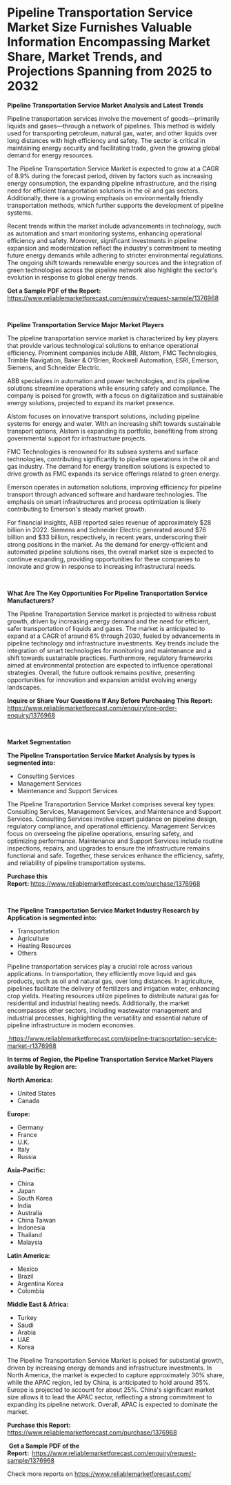 <p><h1>Pipeline Transportation Service Market Size Furnishes Valuable Information Encompassing Market Share, Market Trends, and Projections Spanning from 2025 to 2032</h1></p><p><strong>Pipeline Transportation Service Market Analysis and Latest Trends</strong></p>
<p><p>Pipeline transportation services involve the movement of goods—primarily liquids and gases—through a network of pipelines. This method is widely used for transporting petroleum, natural gas, water, and other liquids over long distances with high efficiency and safety. The sector is critical in maintaining energy security and facilitating trade, given the growing global demand for energy resources.</p><p>The Pipeline Transportation Service Market is expected to grow at a CAGR of 8.9% during the forecast period, driven by factors such as increasing energy consumption, the expanding pipeline infrastructure, and the rising need for efficient transportation solutions in the oil and gas sectors. Additionally, there is a growing emphasis on environmentally friendly transportation methods, which further supports the development of pipeline systems.</p><p>Recent trends within the market include advancements in technology, such as automation and smart monitoring systems, enhancing operational efficiency and safety. Moreover, significant investments in pipeline expansion and modernization reflect the industry's commitment to meeting future energy demands while adhering to stricter environmental regulations. The ongoing shift towards renewable energy sources and the integration of green technologies across the pipeline network also highlight the sector's evolution in response to global energy trends.</p></p>
<p><strong>Get a Sample PDF of the Report:&nbsp;</strong> <a href="https://www.reliablemarketforecast.com/enquiry/request-sample/1376968?utm_campaign=1903&utm_medium=2&utm_source=Github&utm_content=ia&utm_term=13012025&utm_id=pipeline-transportation-service">https://www.reliablemarketforecast.com/enquiry/request-sample/1376968</a></p>
<p>&nbsp;</p>
<p><strong>Pipeline Transportation Service Major Market Players</strong></p>
<p><p>The pipeline transportation service market is characterized by key players that provide various technological solutions to enhance operational efficiency. Prominent companies include ABB, Alstom, FMC Technologies, Trimble Navigation, Baker & O'Brien, Rockwell Automation, ESRI, Emerson, Siemens, and Schneider Electric.</p><p>ABB specializes in automation and power technologies, and its pipeline solutions streamline operations while ensuring safety and compliance. The company is poised for growth, with a focus on digitalization and sustainable energy solutions, projected to expand its market presence.</p><p>Alstom focuses on innovative transport solutions, including pipeline systems for energy and water. With an increasing shift towards sustainable transport options, Alstom is expanding its portfolio, benefiting from strong governmental support for infrastructure projects.</p><p>FMC Technologies is renowned for its subsea systems and surface technologies, contributing significantly to pipeline operations in the oil and gas industry. The demand for energy transition solutions is expected to drive growth as FMC expands its service offerings related to green energy.</p><p>Emerson operates in automation solutions, improving efficiency for pipeline transport through advanced software and hardware technologies. The emphasis on smart infrastructures and process optimization is likely contributing to Emerson's steady market growth.</p><p>For financial insights, ABB reported sales revenue of approximately $28 billion in 2022. Siemens and Schneider Electric generated around $76 billion and $33 billion, respectively, in recent years, underscoring their strong positions in the market. As the demand for energy-efficient and automated pipeline solutions rises, the overall market size is expected to continue expanding, providing opportunities for these companies to innovate and grow in response to increasing infrastructural needs.</p></p>
<p>&nbsp;</p>
<p><strong>What Are The Key Opportunities For Pipeline Transportation Service Manufacturers?</strong></p>
<p><p>The Pipeline Transportation Service market is projected to witness robust growth, driven by increasing energy demand and the need for efficient, safer transportation of liquids and gases. The market is anticipated to expand at a CAGR of around 6% through 2030, fueled by advancements in pipeline technology and infrastructure investments. Key trends include the integration of smart technologies for monitoring and maintenance and a shift towards sustainable practices. Furthermore, regulatory frameworks aimed at environmental protection are expected to influence operational strategies. Overall, the future outlook remains positive, presenting opportunities for innovation and expansion amidst evolving energy landscapes.</p></p>
<p><strong>Inquire or Share Your Questions If Any Before Purchasing This Report:</strong> <a href="https://www.reliablemarketforecast.com/enquiry/pre-order-enquiry/1376968?utm_campaign=1903&utm_medium=2&utm_source=Github&utm_content=ia&utm_term=13012025&utm_id=pipeline-transportation-service">https://www.reliablemarketforecast.com/enquiry/pre-order-enquiry/1376968</a></p>
<p>&nbsp;</p>
<p><strong>Market Segmentation</strong></p>
<p><strong>The Pipeline Transportation Service Market Analysis by types is segmented into:</strong></p>
<p><ul><li>Consulting Services</li><li>Management Services</li><li>Maintenance and Support Services</li></ul></p>
<p><p>The Pipeline Transportation Service Market comprises several key types: Consulting Services, Management Services, and Maintenance and Support Services. Consulting Services involve expert guidance on pipeline design, regulatory compliance, and operational efficiency. Management Services focus on overseeing the pipeline operations, ensuring safety, and optimizing performance. Maintenance and Support Services include routine inspections, repairs, and upgrades to ensure the infrastructure remains functional and safe. Together, these services enhance the efficiency, safety, and reliability of pipeline transportation systems.</p></p>
<p><strong>Purchase this Report:&nbsp;</strong><a href="https://www.reliablemarketforecast.com/purchase/1376968?utm_campaign=1903&utm_medium=2&utm_source=Github&utm_content=ia&utm_term=13012025&utm_id=pipeline-transportation-service">https://www.reliablemarketforecast.com/purchase/1376968</a></p>
<p>&nbsp;</p>
<p><strong>The Pipeline Transportation Service Market Industry Research by Application is segmented into:</strong></p>
<p><ul><li>Transportation</li><li>Agriculture</li><li>Heating Resources</li><li>Others</li></ul></p>
<p><p>Pipeline transportation services play a crucial role across various applications. In transportation, they efficiently move liquid and gas products, such as oil and natural gas, over long distances. In agriculture, pipelines facilitate the delivery of fertilizers and irrigation water, enhancing crop yields. Heating resources utilize pipelines to distribute natural gas for residential and industrial heating needs. Additionally, the market encompasses other sectors, including wastewater management and industrial processes, highlighting the versatility and essential nature of pipeline infrastructure in modern economies.</p></p>
<p><a href="https://www.reliablemarketforecast.com/pipeline-transportation-service-market-r1376968?utm_campaign=1903&utm_medium=2&utm_source=Github&utm_content=ia&utm_term=13012025&utm_id=pipeline-transportation-service">&nbsp;https://www.reliablemarketforecast.com/pipeline-transportation-service-market-r1376968</a></p>
<p><strong>In terms of Region, the Pipeline Transportation Service Market Players available by Region are:</strong></p>
<p>
    <p> <strong> North America: </strong>
        <ul>
            <li>United States</li>
            <li>Canada</li>
        </ul>
        </p> 
    <p> <strong> Europe: </strong>
        <ul>
            <li>Germany</li>
            <li>France</li>
            <li>U.K.</li>
            <li>Italy</li>
            <li>Russia</li>
        </ul>
        </p> 
    <p> <strong> Asia-Pacific: </strong>
        <ul>
            <li>China</li>
            <li>Japan</li>
            <li>South Korea</li>
            <li>India</li>
            <li>Australia</li>
            <li>China Taiwan</li>
            <li>Indonesia</li>
            <li>Thailand</li>
            <li>Malaysia</li>
        </ul>
        </p> 
    <p> <strong> Latin America: </strong>
        <ul>
            <li>Mexico</li>
            <li>Brazil</li>
            <li>Argentina Korea</li>
            <li>Colombia</li>
        </ul>
        </p> 
    <p> <strong> Middle East & Africa: </strong>
        <ul>
            <li>Turkey</li>
            <li>Saudi</li>
            <li>Arabia</li>
            <li>UAE</li>
            <li>Korea</li>
        </ul>
    </p>
    </p>
<p><p>The Pipeline Transportation Service Market is poised for substantial growth, driven by increasing energy demands and infrastructure investments. In North America, the market is expected to capture approximately 30% share, while the APAC region, led by China, is anticipated to hold around 35%. Europe is projected to account for about 25%. China's significant market size allows it to lead the APAC sector, reflecting a strong commitment to expanding its pipeline network. Overall, APAC is expected to dominate the market.</p></p>
<p><strong>Purchase this Report: </strong><a href="https://www.reliablemarketforecast.com/purchase/1376968?utm_campaign=1903&utm_medium=2&utm_source=Github&utm_content=ia&utm_term=13012025&utm_id=pipeline-transportation-service">https://www.reliablemarketforecast.com/purchase/1376968</a></p>
<p>&nbsp;<strong>Get a Sample PDF of the Report:&nbsp;&nbsp;</strong><a href="https://www.reliablemarketforecast.com/enquiry/request-sample/1376968?utm_campaign=1903&utm_medium=2&utm_source=Github&utm_content=ia&utm_term=13012025&utm_id=pipeline-transportation-service">https://www.reliablemarketforecast.com/enquiry/request-sample/1376968</a></p>
<p><strong></strong></p>
<p>Check more reports on <a href="https://www.reliablemarketforecast.com/?utm_campaign=1903&utm_medium=2&utm_source=Github&utm_content=ia&utm_term=13012025&utm_id=pipeline-transportation-service">https://www.reliablemarketforecast.com/</a></p>